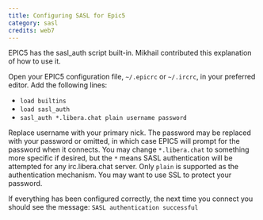 ```yaml
---
title: Configuring SASL for Epic5
category: sasl
credits: web7
---
```


EPIC5 has the sasl_auth script built-in. Mikhail contributed this explanation
of how to use it.

Open your EPIC5 configuration file, `~/.epicrc` or `~/.ircrc`, in your
preferred editor. Add the following lines:

- `load builtins`
- `load sasl_auth`
- `sasl_auth *.libera.chat plain username password`

Replace username with your primary nick. The password may be replaced with
your password or omitted, in which case EPIC5 will prompt for the password
when it connects. You may change `*.libera.chat` to something more specific
if desired, but the `*` means SASL authentication will be attempted for any
irc.libera.chat server.
Only `plain` is supported as the authentication mechanism. You may want to
use SSL to protect your password.

If everything has been configured correctly, the next time you connect you
should see the message: `SASL authentication successful`
